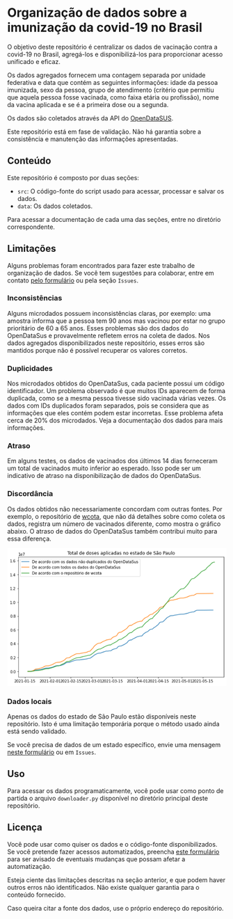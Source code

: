 # Organização de dados sobre a imunização da covid-19 no Brasil

O objetivo deste repositório é centralizar os dados de vacinação contra a covid-19 no Brasil, agregá-los e disponibilizá-los para proporcionar acesso unificado e eficaz. 

Os dados agregados fornecem uma contagem separada por unidade federativa e data que contém as seguintes informações: idade da pessoa imunizada, sexo da pessoa, grupo de atendimento (critério que permitiu que aquela pessoa fosse vacinada, como faixa etária ou profissão), nome da vacina aplicada e se é a primeira dose ou a segunda.

Os dados são coletados através da API do [OpenDataSUS](https://opendatasus.saude.gov.br/dataset/covid-19-vacinacao).

Este repositório está em fase de validação. Não há garantia sobre a consistência e manutenção das informações apresentadas. 

## Conteúdo

Este repositório é composto por duas seções:

* `src`: O código-fonte do script usado para acessar, processar e salvar os dados.
* `data`: Os dados coletados. 

Para acessar a documentação de cada uma das seções, entre no diretório correspondente. 


## Limitações

Alguns problemas foram encontrados para fazer este trabalho de organização de dados. Se você tem sugestões para colaborar, entre em contato [pelo formulário](https://forms.gle/1Yvy67id5pPteGzz9) ou pela seção `Issues`.

### Inconsistências

Alguns microdados possuem inconsistências claras, por exemplo: uma amostra informa que a pessoa tem 90 anos mas vacinou por estar no grupo prioritário de 60 a 65 anos. Esses problemas são dos dados do OpenDataSus e provavelmente refletem erros na coleta de dados. Nos dados agregados disponibilizados neste repositório, esses erros são mantidos porque não é possível recuperar os valores corretos.

### Duplicidades

Nos microdados obtidos do OpenDataSus, cada paciente possui um código identificador. Um problema observado é que muitos IDs aparecem de forma duplicada, como se a mesma pessoa tivesse sido vacinada várias vezes. Os dados com IDs duplicados foram separados, pois se considera que as informações que eles contém podem estar incorretas. Esse problema afeta cerca de 20% dos microdados. Veja a documentação dos dados para mais informações. 

### Atraso

Em alguns testes, os dados de vacinados dos últimos 14 dias forneceram um total de vacinados muito inferior ao esperado. Isso pode ser um indicativo de atraso na disponibilização de dados do OpenDataSus. 

### Discordância

Os dados obtidos não necessariamente concordam com outras fontes. Por exemplo, o repositório de [wcota](https://github.com/wcota/covid19br), que não dá detalhes sobre como coleta os dados, registra um número de vacinados diferente, como mostra o gráfico abaixo. O atraso de dados do OpenDataSus também contribui muito para essa diferença. 

![](info/comparação_totais.png)


### Dados locais

Apenas os dados do estado de São Paulo estão disponíveis neste repositório. Isto é uma limitação temporária porque o método usado ainda está sendo validado. 

Se você precisa de dados de um estado específico, envie uma mensagem [neste formulário](https://forms.gle/1Yvy67id5pPteGzz9) ou em `Issues`. 


## Uso

Para acessar os dados programaticamente, você pode usar como ponto de partida o arquivo `downloader.py` disponível no diretório principal deste repositório.

## Licença

Você pode usar como quiser os dados e o código-fonte disponibilizados. Se você pretende fazer acessos automatizados, preencha [este formulário](https://forms.gle/1Yvy67id5pPteGzz9) para ser avisado de eventuais mudanças que possam afetar a automatização. 

Esteja ciente das limitações descritas na seção anterior, e que podem haver outros erros não identificados. Não existe qualquer garantia para o conteúdo fornecido. 

Caso queira citar a fonte dos dados, use o próprio endereço do repositório. 